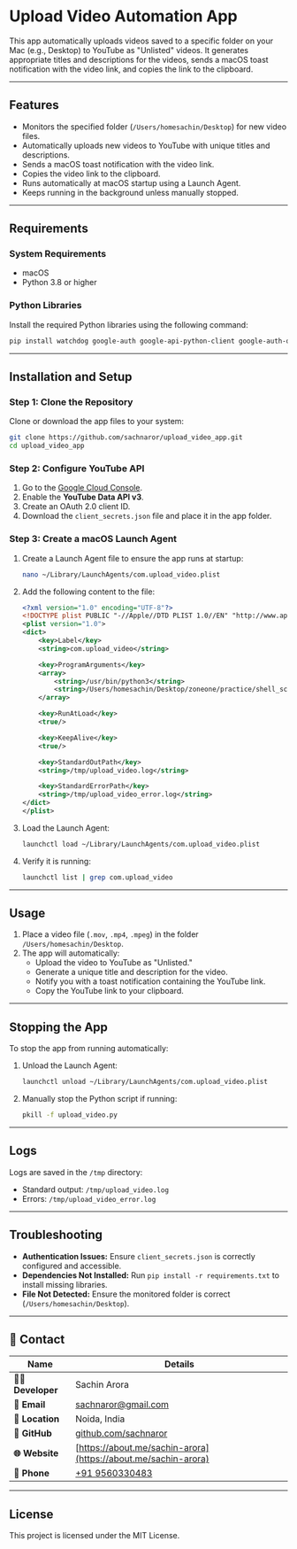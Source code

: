 # Upload Video Automation App

This app automatically uploads videos saved to a specific folder on your Mac (e.g., Desktop) to YouTube as "Unlisted" videos. It generates appropriate titles and descriptions for the videos, sends a macOS toast notification with the video link, and copies the link to the clipboard.

---

## **Features**
- Monitors the specified folder (`/Users/homesachin/Desktop`) for new video files.
- Automatically uploads new videos to YouTube with unique titles and descriptions.
- Sends a macOS toast notification with the video link.
- Copies the video link to the clipboard.
- Runs automatically at macOS startup using a Launch Agent.
- Keeps running in the background unless manually stopped.

---

## **Requirements**

### **System Requirements**
- macOS
- Python 3.8 or higher

### **Python Libraries**
Install the required Python libraries using the following command:
```bash
pip install watchdog google-auth google-api-python-client google-auth-oauthlib pync pyperclip
```

---

## **Installation and Setup**

### **Step 1: Clone the Repository**
Clone or download the app files to your system:
```bash
git clone https://github.com/sachnaror/upload_video_app.git
cd upload_video_app
```

### **Step 2: Configure YouTube API**
1. Go to the [Google Cloud Console](https://console.cloud.google.com/).
2. Enable the **YouTube Data API v3**.
3. Create an OAuth 2.0 client ID.
4. Download the `client_secrets.json` file and place it in the app folder.

### **Step 3: Create a macOS Launch Agent**
1. Create a Launch Agent file to ensure the app runs at startup:
   ```bash
   nano ~/Library/LaunchAgents/com.upload_video.plist
   ```
2. Add the following content to the file:
   ```xml
   <?xml version="1.0" encoding="UTF-8"?>
   <!DOCTYPE plist PUBLIC "-//Apple//DTD PLIST 1.0//EN" "http://www.apple.com/DTDs/PropertyList-1.0.dtd">
   <plist version="1.0">
   <dict>
       <key>Label</key>
       <string>com.upload_video</string>

       <key>ProgramArguments</key>
       <array>
           <string>/usr/bin/python3</string>
           <string>/Users/homesachin/Desktop/zoneone/practice/shell_scripts/upload_video.py</string>
       </array>

       <key>RunAtLoad</key>
       <true/>

       <key>KeepAlive</key>
       <true/>

       <key>StandardOutPath</key>
       <string>/tmp/upload_video.log</string>

       <key>StandardErrorPath</key>
       <string>/tmp/upload_video_error.log</string>
   </dict>
   </plist>
   ```

3. Load the Launch Agent:
   ```bash
   launchctl load ~/Library/LaunchAgents/com.upload_video.plist
   ```

4. Verify it is running:
   ```bash
   launchctl list | grep com.upload_video
   ```

---

## **Usage**
1. Place a video file (`.mov`, `.mp4`, `.mpeg`) in the folder `/Users/homesachin/Desktop`.
2. The app will automatically:
   - Upload the video to YouTube as "Unlisted."
   - Generate a unique title and description for the video.
   - Notify you with a toast notification containing the YouTube link.
   - Copy the YouTube link to your clipboard.

---

## **Stopping the App**
To stop the app from running automatically:
1. Unload the Launch Agent:
   ```bash
   launchctl unload ~/Library/LaunchAgents/com.upload_video.plist
   ```
2. Manually stop the Python script if running:
   ```bash
   pkill -f upload_video.py
   ```

---

## **Logs**
Logs are saved in the `/tmp` directory:
- Standard output: `/tmp/upload_video.log`
- Errors: `/tmp/upload_video_error.log`

---

## **Troubleshooting**
- **Authentication Issues:**
  Ensure `client_secrets.json` is correctly configured and accessible.
- **Dependencies Not Installed:**
  Run `pip install -r requirements.txt` to install missing libraries.
- **File Not Detected:**
  Ensure the monitored folder is correct (`/Users/homesachin/Desktop`).

---

## **📩 Contact**

| Name              | Details                             |
|-------------------|-------------------------------------|
| **👨‍💻 Developer**  | Sachin Arora                      |
| **📧 Email**       | [sachnaror@gmail.com](mailto:sachnaror@gmail.com) |
| **📍 Location**    | Noida, India                       |
| **📂 GitHub**      | [github.com/sachnaror](https://github.com/sachnaror) |
| **🌐 Website**     | [https://about.me/sachin-arora](https://about.me/sachin-arora) |
| **📱 Phone**       | [+91 9560330483](tel:+919560330483) |

---

## **License**
This project is licensed under the MIT License.
